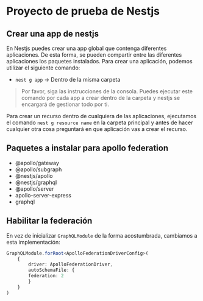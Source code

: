 # Proyecto de prueba de Nestjs

## Crear una app de nestjs

En Nestjs puedes crear una app global que contenga diferentes aplicaciones. De esta forma, se pueden compartir entre las diferentes aplicaciones los paquetes instalados. Para crear una aplicación, podemos utilizar el siguiente comando:

- `nest g app` -> Dentro de la misma carpeta

> Por favor, siga las instrucciones de la consola. Puedes ejecutar este comando por cada app a crear dentro de la carpeta y nestjs se encargará de gestionar todo por ti.

Para crear un recurso dentro de cualquiera de las aplicaciones, ejecutamos el comando `nest g resource name` en la carpeta principal y antes de hacer cualquier otra cosa preguntará en que aplicación vas a crear el recurso.

## Paquetes a instalar para apollo federation

- @apollo/gateway
- @apollo/subgraph
- @nestjs/apollo
- @nestjs/graphql
- @apollo/server
- apollo-server-express
- graphql

## Habilitar la federación 

En vez de inicializar `GraphQLModule` de la forma acostumbrada, cambiamos a esta implementación:

```ts
GraphQLModule.forRoot<ApolloFederationDriverConfig>(
    {
        driver: ApolloFederationDriver,
        autoSchemaFile: {
        federation: 2
        }
    }
)
```